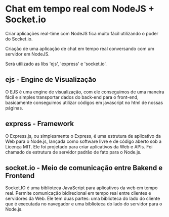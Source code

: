 # Chat em tempo real com NodeJS + Socket.io

Criar aplicações real-time com NodeJS fica muito fácil utilizando o poder do Socket.io.

Criação de uma aplicação de chat em tempo real conversando com um servidor em NodeJS.

Será utilizado as libs 'ejs', 'express' e 'socket.io'.

## ejs - Engine de Visualização

O EJS é uma engine de visualização, com ele conseguimos de uma maneira fácil e simples transportar dados do back-end para o front-end, basicamente conseguimos utilizar códigos em javascript no html de nossas páginas.

## express - Framework

O Express.js, ou simplesmente o Express, é uma estrutura de aplicativo da Web para o Node.js, lançada como software livre e de código aberto sob a Licença MIT. Ele foi projetado para criar aplicativos da Web e APIs. Foi chamado de estrutura de servidor padrão de fato para o Node.js.

## socket.io - Meio de comunicação entre Bakend e Frontend

Socket.IO é uma biblioteca JavaScript para aplicativos da web em tempo real. Permite comunicação bidirecional em tempo real entre clientes e servidores da Web. Ele tem duas partes: uma biblioteca do lado do cliente que é executada no navegador e uma biblioteca do lado do servidor para o Node.js.
